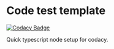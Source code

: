 # Code test template

[![Codacy Badge](https://app.codacy.com/project/badge/Grade/bd88e1701cc644328920c42d8811e902)](https://www.codacy.com/gh/digibake/code-test/dashboard?utm_source=github.com&amp;utm_medium=referral&amp;utm_content=digibake/code-test&amp;utm_campaign=Badge_Grade)

Quick typescript node setup for codacy.